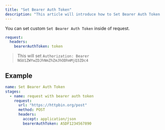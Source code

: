 ```yaml
---
title: "Set Bearer Auth Token"
description: "This article will introduce how to Set Bearer Auth Token."
---
```


You can set custom `Set Bearer Auth Token` inside of request.

```yaml
request:
  headers:
    bearerAuthToken: token
```

> This will set `Authorization: Bearer NGU1ZWYwZDJhNmZhZmJhODhmMjQ3ZDc4`

## Example

```yaml
name: Set Bearer Auth Token
stages:
  - name: request with bearer auth token
    request:
      url: "https://httpbin.org/post"
      method: POST
      headers:
        accept: application/json
        bearerAuthToken: ASDF1234567890
```
